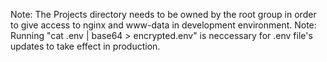 Note: The Projects directory needs to be owned by the root group in order to give access to nginx and www-data in development environment.
Note: Running "cat .env | base64 > encrypted.env" is neccessary for .env file's updates to take effect in production.
